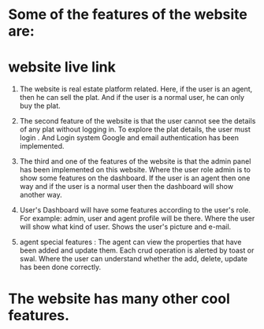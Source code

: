 # Some of the features of the website are:

# website live link

1. The website is real estate platform related. Here, if the user is an agent, then he can sell the plat. And if the user is a normal user, he can only buy the plat.

2. The second feature of the website is that the user cannot see the details of any plat without logging in. To explore the plat details, the user must login . And Login system Google and email authentication has been implemented.

3. The third and one of the features of the website is that the admin panel has been implemented on this website.
   Where the user role admin is to show some features on the dashboard. If the user is an agent then one way and if the user is a normal user then the dashboard will show another way.

4. User's Dashboard will have some features according to the user's role. For example: admin, user and agent profile will be there. Where the user will show what kind of user. Shows the user's picture and e-mail.

5. agent special features :
   The agent can view the properties that have been added and update them. Each crud operation is alerted by toast or swal. Where the user can understand whether the add, delete, update has been done correctly.

# The website has many other cool features.
